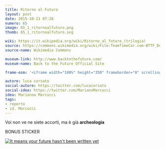 ```yaml
---
title: Ritorno al Futuro
layout: post
date: 2015-10-21 07:28
numero: 65
image: 65_1_ritornoalfuturo.png
thumb: 65_1_ritornoalfuturo.svg

wiki: https://it.wikipedia.org/wiki/Ritorno_al_futuro_(trilogia)
source: https://commons.wikimedia.org/wiki/File:TeamTimeCar.com-BTTF_DeLorean_Time_Machine-OtoGodfrey.com-JMortonPhoto.com-07.jpg
source-name: Wikimedia Commons

museum-link: http://www.backtothefuture.com/
museum-name: Back to the Future Official Site

frame-osm: '<iframe width="100%" height="350" frameborder="0" scrolling="no" marginheight="0" marginwidth="0" src="http://www.openstreetmap.org/export/embed.html?bbox=-117.93206334114076%2C33.99033289916532%2C-117.92604446411133%2C33.99676418926247&amp;layer=mapnik&amp;marker=33.99354860506458%2C-117.92905390262604" style="border: 1px solid black"></iframe><br/><small><a href="http://www.openstreetmap.org/?mlat=33.99355&amp;mlon=-117.92905#map=17/33.99355/-117.92905">Visualizza mappa ingrandita</a></small>'

autore: luca corsato
social-autore: https://twitter.com/lucacorsato
social-idea: https://twitter.com/MariannMarcucci
idea: Marianna Marcucci
tags:
- reperto
- id. Marcucci
---
```



Voi non ve ne siete accorti, ma è già **archeologia**

BONUS STICKER 

[![It means your future hasn't been written yet](/public/images/stickers/65_2_ritornoalfuturo.png)](/public/images/stickers/65_2_ritornoalfuturo.png)